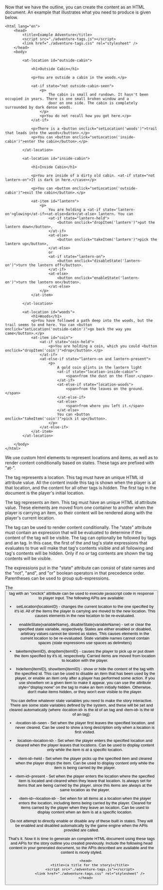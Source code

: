 Now that we have the outline, you can create the content as an HTML document. An example that illustrates what you need to produce is given below.

```
<html lang="en">
    <head>
        <title>Example Adventure</title>
        <script src="./adventure-tags.js"></script>
        <link href="./adventure-tags.css" rel="stylesheet" />
    </head>
    <body>

        <at-location id="outside-cabin">

            <h1>Outside Cabin</h1>

            <p>You are outside a cabin in the woods.</p>

            <at-if state="not outside-cabin-seen">
                <p>
                    The cabin is small and rundown. It hasn't been occupied in years. There is one small broken window and a
                    door on one side. The cabin is completely surrounded by dark dense woods.
                </p>
                <p>You do not recall how you got here.</p>
            </at-if>

            <p>There is a <button onclick="setLocation('woods')">trail that leads into the woods</button>.</p>
            <p>You can <button onclick="setLocation('inside-cabin')">enter the cabin</button>.</p>

        </at-location>

        <at-location id="inside-cabin">

            <h1>Inside Cabin</h1>

            <p>You are inside of a dirty old cabin. <at-if state="not lantern-on">It is dark in here.</case></p>

            <p>You can <button onclick="setLocation('outside-cabin')">exit the cabin</button>.</p>

            <at-item id="lantern">
                <p>
                    You are holding a <at-if state='lantern-on'>glowing</at-if><at-else>dark</at-else> lantern. You can 
                    <at-if state="lantern-held">
                        <button onclick="dropItem('lantern')">put the lantern down</button>,
                    </at-if>
                    <at-else>
                        <button onclick="takeItem('lantern')">pick the lantern up</button>,
                    </at-else>
                    or
                    <at-if state="lantern-on">
                        <button onclick="disableState('lantern-on')">turn the lantern off</button>.
                    </at-if>
                    <at-else>
                        <button onclick="enableState('lantern-on')">turn the lantern on</button>.
                    </at-else>
                </p>
            </at-item>
            
        </at-location>

        <at-location id="woods">
            <h1>Woods</h1>
            <p>You have followed a path deep into the woods, but the trail seems to end here. You can <button onclick="setLocation('outside-cabin')">go back the way you came</button>.</p>
            <at-item id="coin">
                <at-if state="coin-held">
                    <p>You are holding a coin, which you could <button onclick="dropItem('coin')">drop</button>.</p>                        
                </at-if>
                <at-else-if state="lantern-on and lantern-present">
                    <p>
                        A gold coin glints in the lantern light 
                        <at-if state="location-inside-cabin">
                            <span>from the dust on the floor.</span>
                        </at-if>
                        <at-else-if state="location-woods">
                            <span>from the leaves on the ground.</span>
                        </at-else-if>
                        <at-else>
                            <span>from where you left it.</span>
                        </at-else>
                        You can <button onclick="takeItem('coin')">pick it up</button>.
                    </p>
                </at-else-if>
            </at-item>
        </at-location>
        
    </body>
</html>
```

We use custom html elements to represent locations and items, as well as to render content conditionally based on states. These tags are prefixed with "at-".

The <at-location> tag represents a location. This tag must have an unique HTML id attribute value. All the content inside this tag is shown when the player is at that location, and the content for all other <at-location> tags is hidden. The first <at-location> tag in the document is the player's initial location.

The <at-item> tag represents an item. This tag must have an unique HTML id attribute value. These elements are moved from one <at-location> container to another when the player is carrying an item, so their content will be rendered along with the player's current location.

The <at-if> tag can be used to render content conditionally. The "state" attribute must contain an expression that will be evaluated to determine if the content of the <at-if> tag will be visible. The <at-if> tag can optionally be followed by <at-else-if> tags and an <at-else> tag. In this case, the first of the <at-if> and <at-else-if> tag's state expressions that evaluates to true will make that tag's contents visible and all following <at-else-if> and <at-else> tag's contents will be hidden. Only if no <at-if> or <at-else-if> tag contents are shown the <at-else> tag contents will be visible.

The expressions put in the "state" attribute can consist of state names and the "not", "and", and "or" boolean operators in that precedence order. Parentheses can be used to group sub-expressions.

The <button> tag with an "onclick" attribute can be used to execute javascript code in response to player input. The following APIs are available:

* setLocation(locationID) - changes the current location to the one specified by it's id. All of the items the player is carrying are moved to the new location. This causes <at-if> elements in the new location to be re-evaluated.

* enableState(variableName), disableState(variableName) - set or clear the specified state variable, respectively. States are either enabled or disabled, arbitrary values cannot be stored as states. This causes <at-if> elements in the current location to be re-evaluated. State variable names cannot contain spaces (state expressions use spaces as delimiters)

* takeItem(itemID), dropItem(itemID) - causes the player to pick up or put down the item specified by it's id, respectively. Carried items are moved from location to location with the player.

* hideItem(itemID), showItem(itemID) - show or hide the content of the <at-item> tag with the specified id. This can be used to disable an item that has been used by the player, or enable an item only after a player has performed some action. If you use showItem on a given item to make it appear, you can use the attribute style="display:none" on the <at-item> tag to make an item initially hidden. Otherwise, don't make items hidden, or they won't ever visible to the player.

You can define whatever state variables you need to make the story interactive. There are some state variables defined by the system, and these will be set and cleared automatically (where ‹location-id› is the id of an <at-location> tag and ‹item-id› is the id of an <at-item> tag):

* ‹location-id›-seen - Set when the player first leaves the specified location, and never cleared. Can be used to show a long description only when a location is first visited.

* location-‹location-id› - Set when the player enters the specified location and cleared when the player leaves that locations. Can be used to display content only while the item is at a specific location.

* ‹item-id›-held - Set when the player picks up the specified item and cleared when the player drops the item. Can be used to display content only while the item is being carried by the player.

* ‹item-id›-present - Set when the player enters the location where the specified item is located and cleared when they leave that location. Is always set for items that are being carried by the player, since this items are always at the same location as the player.

* ‹item-id›-‹location-id› - Set when for all items at a location when the player enters the location, including items being carried by the player. Cleared for items carried by the player when they leave an location. Can be used to display content when an item is at a specific location.

Do not attempt to directly enable or disable any of these built in states. They will be enabled and disabled automatically by the game engine when the APIs provided are called.

That's it. Now it is time to generate an complete HTML document using these tags and APIs for the story outline you created previously. Include the following head content in your generated document, so the APIs described are available and the content is nicely styled.

```
    <head>
        <title>(a title for the story)</title>
        <script src="./adventure-tags.js"></script>
        <link href="./adventure-tags.css" rel="stylesheet" />
    </head>
```